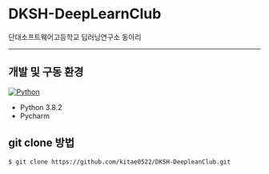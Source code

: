 # DKSH-DeepLearnClub

단대소프트웨어고등학교 딥러닝연구소 동아리

---

## 개발 및 구동 환경
[![Python](https://img.shields.io/badge/python-3.8-blue.svg?style=flat-square)](https://www.python.org/downloads/)
* Python 3.8.2
* Pycharm

## git clone 방법
```bash
$ git clone https://github.com/kitae0522/DKSH-DeepleanClub.git
```
